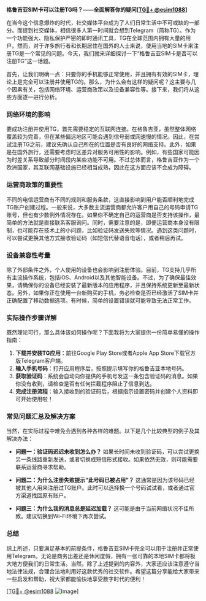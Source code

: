 **格鲁吉亚SIM卡可以注册TG吗？——全面解答你的疑问[[TG💪+ @esim1088](https://t.me/s/esim1088)]**

在当今这个信息爆炸的时代，社交媒体平台成为了人们日常生活中不可或缺的一部分。而提到社交媒体，相信很多人第一时间就会想到Telegram（简称TG）。作为一个功能强大、隐私保护严密的即时通讯工具，TG在全球范围内拥有大量的用户。然而，对于许多旅行者和长期居住在国外的人士来说，使用当地的SIM卡来注册TG是一个常见的问题。今天，我们就来详细探讨一下“格鲁吉亚SIM卡是否可以注册TG”这一话题。

首先，让我们明确一点：只要你的手机能够正常使用，并且拥有有效的SIM卡，理论上是完全可以注册并使用TG的。那么，为什么会有这样的疑问呢？这主要与几个因素有关，包括网络环境、运营商政策以及设备兼容性等。接下来，我们将从这些方面逐一进行分析。

### 网络环境的影响

要成功注册并使用TG，首先需要稳定的互联网连接。在格鲁吉亚，虽然整体网络覆盖较为完善，但在某些偏远地区可能会遇到信号弱或网速慢的情况。因此，在尝试注册TG之前，建议先确认自己所在的位置是否有良好的网络支持。此外，如果是在国外旅行，还需要考虑时区差异对服务可用性的影响。例如，有些国家可能因为时差关系导致部分时间段内某些功能不可用。不过总体而言，格鲁吉亚作为一个欧洲国家，其互联网基础设施已经相当成熟，因此在这方面应该不会成为障碍。

### 运营商政策的重要性

不同的电信运营商有不同的规则和服务条款，这直接影响到用户能否顺利地完成TG账户创建过程。一般来说，大多数主流运营商都允许客户用自己的号码申请TG账号，但也有少数例外情况存在。如果你不确定自己的运营商是否支持该操作，最简单的方法就是直接联系客服询问。同时，需要注意的是，即便运营商本身没有限制，也可能存在技术上的小问题，比如验证码发送失败等情况。遇到这类问题时，可以尝试更换其他方式接收验证码（如短信代替语音电话），或者稍后再试。

### 设备兼容性考量

除了外部条件之外，个人使用的设备也会影响到注册体验。目前，TG支持几乎所有主流操作系统，包括iOS、Android以及其他智能设备。不过，为了确保最佳效果，请确保你的设备已经安装了最新版本的应用程序，并且保持系统更新至最新状态。另外，如果你正在使用一台新购买的手机，务必检查是否已经激活了SIM卡并正确配置了移动数据选项。有时候，简单的设置错误就可能导致无法正常工作。

### 实际操作步骤详解

既然理论可行，那么具体该如何操作呢？下面我将为大家提供一份简单易懂的操作指南：

1. **下载并安装TG应用**：前往Google Play Store或者Apple App Store下载官方版Telegram客户端。
2. **输入手机号码**：打开应用程序后，按照提示填写你的格鲁吉亚本地号码。
3. **获取验证码**：系统会自动向你提供的手机号发送一条包含验证码的消息。如果你没有收到，请检查是否有任何拦截程序阻止了信息到达。
4. **完成注册流程**：输入接收到的验证码后，根据指示设置密码并创建个人资料即可开始使用啦！

### 常见问题汇总及解决方案

当然，在实际过程中难免会遇到各种各样的难题。以下是几个比较典型的例子及其解决办法：

- **问题一：验证码迟迟未收到怎么办？**
  如果长时间未收到验证码，可以尝试更换另一条线路重新发送，或者切换成短信形式接收。如果依然无效，则可能需要联系运营商寻求帮助。

- **问题二：为什么注册失败提示“此号码已被占用”？**
  这通常是因为该号码已经被其他人用来注册过TG账户。此时可以选择换一个号码试试看，或者通过官方渠道找回原有账户。

- **问题三：为什么我的消息总是延迟加载？**
  这可能是由于当前网络状况不佳所致。建议切换到Wi-Fi环境下再次尝试。

### 总结

综上所述，只要满足基本的前提条件，格鲁吉亚SIM卡完全可以用于注册并正常使用Telegram。无论是商务出差还是休闲度假，拥有一张可靠的本地SIM卡都将极大地方便我们的日常生活。当然，除了上述提到的内容外，大家还应该注意遵守当地法律法规，合理合法地利用好这款优秀的社交软件。希望这篇分享能给大家带来一些启发和帮助，祝大家都能愉快地享受数字时代的便利！

[[TG💪+ @esim1088](https://t.me/s/esim1088) ![Image](https://i.postimg.cc/4NQfJmqS/Snipaste-2025-05-13-00-14-12.png)]